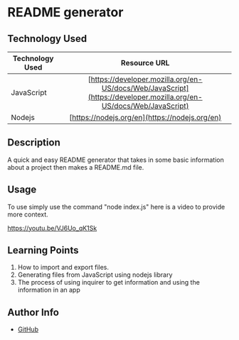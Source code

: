 # README generator

## Technology Used

| Technology Used |                                                    Resource URL                                                    |
| --------------- | :----------------------------------------------------------------------------------------------------------------: |
| JavaScript      | [https://developer.mozilla.org/en-US/docs/Web/JavaScript](https://developer.mozilla.org/en-US/docs/Web/JavaScript) |
| Nodejs          |                                   [https://nodejs.org/en](https://nodejs.org/en)                                   |

## Description

A quick and easy README generator that takes in some basic information about a project then makes a README.md file.

## Usage

To use simply use the command "node index.js" here is a video to provide more context.

https://youtu.be/VJ6Uo_qK1Sk

## Learning Points

1. How to import and export files.
2. Generating files from JavaScript using nodejs library
3. The process of using inquirer to get information and using the information in an app

## Author Info

- [GitHub](https://github.com/Jarell-Chinn)
